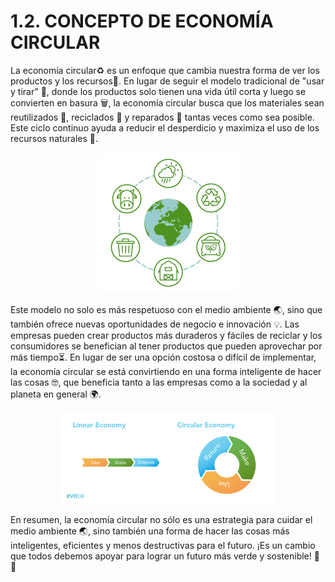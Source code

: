 # 1.2. CONCEPTO DE ECONOMÍA CIRCULAR

La economía circular♻️ es un enfoque que cambia nuestra forma de ver los productos y los recursos🌱. En lugar de seguir el modelo tradicional de "usar y tirar" 🚮, donde los productos solo tienen una vida útil corta y luego se convierten en basura 🗑️, la economía circular busca que los materiales sean reutilizados 🔄, reciclados 🔁 y reparados 🔧 tantas veces como sea posible. Este ciclo continuo ayuda a reducir el desperdicio y maximiza el uso de los recursos naturales 🌿.

<p align="center">
  <img src="/img/econ.gif" alt="![economia](/img/econ.gif)" /> 
</p>  


Este modelo no solo es más respetuoso con el medio ambiente 🌏, sino que también ofrece nuevas oportunidades de negocio e innovación 💡. Las empresas pueden crear productos más duraderos y fáciles de reciclar y los consumidores se benefician al tener productos que pueden aprovechar por más tiempo⏳. En lugar de ser una opción costosa o difícil de implementar, la economía circular se está convirtiendo en una forma inteligente de hacer las cosas 🤓, que beneficia tanto a las empresas como a la sociedad y al planeta en general 🌍.

<p align="center">
  <img src="/img/econ1.gif" alt="![economia](/img/econ1.gif)" /> 
</p>  

En resumen, la economía circular no sólo es una estrategia para cuidar el medio ambiente 🌏, sino también una forma de hacer las cosas más inteligentes, eficientes y menos destructivas para el futuro. ¡Es un cambio que todos debemos apoyar para lograr un futuro más verde y sostenible! 🌿✨
